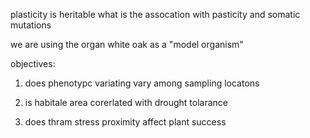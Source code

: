 plasticity is heritable
what is the assocation with pasticity and somatic mutations

we are using the organ white oak as a "model organism"

objectives: 

1. does phenotypc variating vary among sampling locatons

2. is habitale area corerlated with drought tolarance

3. does thram stress proximity affect plant success


